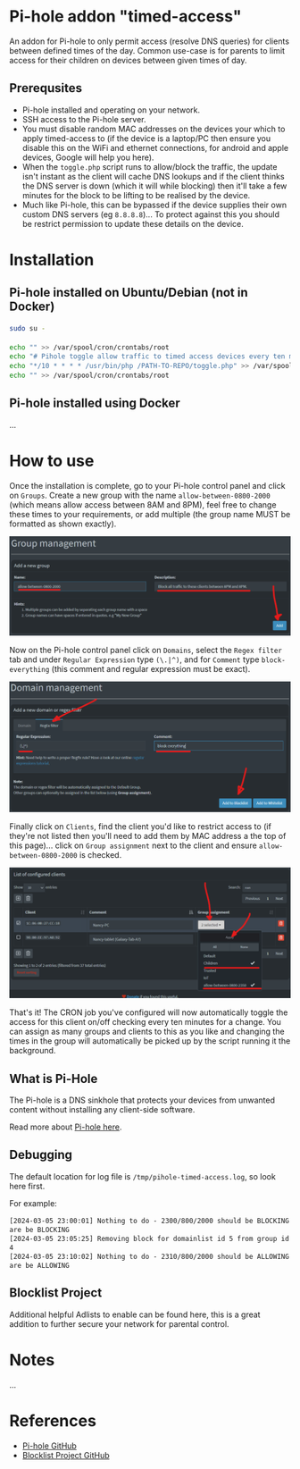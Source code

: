 # Pi-hole addon "timed-access"

An addon for Pi-hole to only permit access (resolve DNS queries) for clients between defined times of the day. Common use-case is for parents to limit access for their children on devices between given times of day.

## Prerequsites

- Pi-hole installed and operating on your network.
- SSH access to the Pi-hole server.
- You must disable random MAC addresses on the devices your which to apply timed-access to (if the device is a laptop/PC then ensure you disable this on the WiFi and ethernet connections, for android and apple devices, Google will help you here).
- When the `toggle.php` script runs to allow/block the traffic, the update isn't instant as the client will cache DNS lookups and if the client thinks the DNS server is down (which it will while blocking) then it'll take a few minutes for the block to be lifting to be realised by the device.
- Much like Pi-hole, this can be bypassed if the device supplies their own custom DNS servers (eg `8.8.8.8`)... To protect against this you should be restrict permission to update these details on the device.

# Installation 

## Pi-hole installed on Ubuntu/Debian (not in Docker)

```bash
sudo su -

echo "" >> /var/spool/cron/crontabs/root
echo "# Pihole toggle allow traffic to timed access devices every ten minutes" >> /var/spool/cron/crontabs/root
echo "*/10 * * * * /usr/bin/php /PATH-TO-REPO/toggle.php" >> /var/spool/cron/crontabs/root
echo "" >> /var/spool/cron/crontabs/root
```

## Pi-hole installed using Docker

...

# How to use

Once the installation is complete, go to your Pi-hole control panel and click on `Groups`. Create a new group with the name `allow-between-0800-2000` (which means allow access between 8AM and 8PM), feel free to change these times to your requirements, or add multiple (the group name MUST be formatted as shown exactly).

![Group](https://github.com/harrywebster/pi-hole-addon-timed-access/blob/main/screenshot/group.png?raw=true)

Now on the Pi-hole control panel click on `Domains`, select the `Regex filter` tab and under `Regular Expression` type `(\.|^)`, and for `Comment` type `block-everything` (this comment and regular expression must be exact).

![Domain](https://github.com/harrywebster/pi-hole-addon-timed-access/blob/main/screenshot/domain.png?raw=true)

Finally click on `Clients`, find the client you'd like to restrict access to (if they're not listed then you'll need to add them by MAC address a the top of this page)... click on `Group assignment` next to the client and ensure `allow-between-0800-2000` is checked.

![Client](https://github.com/harrywebster/pi-hole-addon-timed-access/blob/main/screenshot/client.png?raw=true)

That's it! The CRON job you've configured will now automatically toggle the access for this client on/off checking every ten minutes for a change. You can assign as many groups and clients to this as you like and changing the times in the group will automatically be picked up by the script running it the background.

## What is Pi-Hole

The Pi-hole is a DNS sinkhole that protects your devices from unwanted content without installing any client-side software. 

Read more about [Pi-hole here](https://github.com/pi-hole/pi-hole).

## Debugging

The default location for log file is `/tmp/pihole-timed-access.log`, so look here first.

For example:
```log
[2024-03-05 23:00:01] Nothing to do - 2300/800/2000 should be BLOCKING are be BLOCKING
[2024-03-05 23:05:25] Removing block for domainlist id 5 from group id 4
[2024-03-05 23:10:02] Nothing to do - 2310/800/2000 should be ALLOWING are be ALLOWING
```

## Blocklist Project

Additional helpful Adlists to enable can be found here, this is a great addition to further secure your network for parental control.

# Notes

... 

# References

- [Pi-hole GitHub](https://github.com/pi-hole/pi-hole)
- [Blocklist Project GitHub](https://github.com/blocklistproject/Lists)
